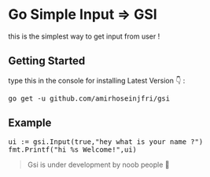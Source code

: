 # Go Simple Input => GSI

this is the simplest way to get input from user !

<h2>Getting Started</h2>
type this in the console for installing Latest Version 👇 :
<pre>go get -u github.com/amirhoseinjfri/gsi</pre>

<h2>Example</h2>
<pre>ui := gsi.Input(true,"hey what is your name ?")
fmt.Printf("hi %s Welcome!",ui)</pre>

<blockquote>Gsi is under development by noob people  👻</blockquote>
